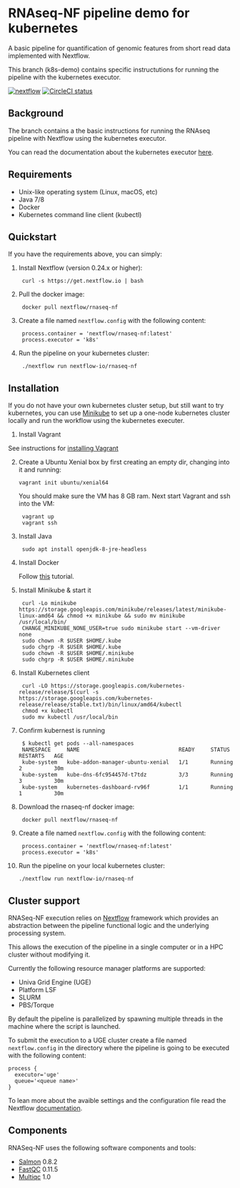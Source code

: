 # RNAseq-NF pipeline demo for kubernetes

A basic pipeline for quantification of genomic features from short read data
implemented with Nextflow.

This branch (k8s-demo) contains specific instructutions for running the pipeline with the kubernetes executor.

[![nextflow](https://img.shields.io/badge/nextflow-%E2%89%A50.24.0-brightgreen.svg)](http://nextflow.io)
[![CircleCI status](https://circleci.com/gh/nextflow-io/rnaseq-nf.png?style=shield)](https://circleci.com/gh/nextflow-io/rnaseq-nf/tree/master)

## Background

The branch contains a the basic instructions for running the RNAseq pipeline with Nextflow using the kubernetes executor. 

You can read the documentation about the kubernetes executor [here](https://www.nextflow.io/docs/latest/executor.html#kubernetes).

## Requirements

* Unix-like operating system (Linux, macOS, etc)
* Java 7/8
* Docker
* Kubernetes command line client (kubectl)

## Quickstart 

If you have the requirements above, you can simply: 

1. Install Nextflow (version 0.24.x or higher):

        curl -s https://get.nextflow.io | bash

2. Pull the docker image:

        docker pull nextflow/rnaseq-nf

        
3. Create a file named `nextflow.config` with the following content:

        process.container = 'nextflow/rnaseq-nf:latest'
        process.executor = 'k8s'

4. Run the pipeline on your kubernetes cluster:

        ./nextflow run nextflow-io/rnaseq-nf


## Installation

If you do not have your own kubernetes cluster setup, but still want to try kubernetes, you can use [Minikube](https://kubernetes.io/docs/getting-started-guides/minikube/) to set up a one-node kubernetes cluster locally and run the workflow using the kubernetes executer.

1. Install Vagrant

See instructions for [installing Vagrant](https://www.vagrantup.com/docs/installation/)

2. Create a Ubuntu Xenial box by first creating an empty dir, changing into it and running:
       
       vagrant init ubuntu/xenial64
	   
    You should make sure the VM has 8 GB ram. Next start Vagrant and ssh into the VM:

        vagrant up 
        vagrant ssh

3. Install Java

        sudo apt install openjdk-8-jre-headless

4. Install Docker

    Follow [this](https://www.digitalocean.com/community/tutorials/how-to-install-and-use-docker-on-ubuntu-16-04) tutorial.

5. Install Minikube & start it

        curl -Lo minikube https://storage.googleapis.com/minikube/releases/latest/minikube-linux-amd64 && chmod +x minikube && sudo mv minikube /usr/local/bin/
        CHANGE_MINIKUBE_NONE_USER=true sudo minikube start --vm-driver none
        sudo chown -R $USER $HOME/.kube
        sudo chgrp -R $USER $HOME/.kube
        sudo chown -R $USER $HOME/.minikube
        sudo chgrp -R $USER $HOME/.minikube 
        
6. Install Kubernetes client

        curl -LO https://storage.googleapis.com/kubernetes-release/release/$(curl -s https://storage.googleapis.com/kubernetes-release/release/stable.txt)/bin/linux/amd64/kubectl
        chmod +x kubectl
        sudo mv kubectl /usr/local/bin

7. Confirm kubernest is running

        $ kubectl get pods --all-namespaces
        NAMESPACE     NAME                               READY     STATUS    RESTARTS   AGE
        kube-system   kube-addon-manager-ubuntu-xenial   1/1       Running   2          30m
        kube-system   kube-dns-6fc954457d-t7tdz          3/3       Running   3          30m
        kube-system   kubernetes-dashboard-rv96f         1/1       Running   1          30m

8. Download the rnaseq-nf docker image:

        docker pull nextflow/rnaseq-nf


9. Create a file named `nextflow.config` with the following content:

        process.container = 'nextflow/rnaseq-nf:latest'
        process.executor = 'k8s'

10. Run the pipeline on your local kubernetes cluster:

        ./nextflow run nextflow-io/rnaseq-nf
 
## Cluster support

RNASeq-NF execution relies on [Nextflow](http://www.nextflow.io) framework which provides an 
abstraction between the pipeline functional logic and the underlying processing system.

This allows the execution of the pipeline in a single computer or in a HPC cluster without modifying it.

Currently the following resource manager platforms are supported:

  + Univa Grid Engine (UGE)
  + Platform LSF
  + SLURM
  + PBS/Torque


By default the pipeline is parallelized by spawning multiple threads in the machine where the script is launched.

To submit the execution to a UGE cluster create a file named `nextflow.config` in the directory
where the pipeline is going to be executed with the following content:

    process {
      executor='uge'
      queue='<queue name>'
    }

To lean more about the avaible settings and the configuration file read the 
Nextflow [documentation](http://www.nextflow.io/docs/latest/config.html).


## Components 

RNASeq-NF uses the following software components and tools: 

* [Salmon](https://combine-lab.github.io/salmon/) 0.8.2
* [FastQC](https://www.bioinformatics.babraham.ac.uk/projects/fastqc/) 0.11.5
* [Multiqc](https://multiqc.info) 1.0

